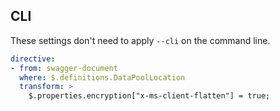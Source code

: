 ## CLI

These settings don't need to apply `--cli` on the command line.

``` yaml $(azure-cli-extension-folder) != ''
directive:
- from: swagger-document
  where: $.definitions.DataPoolLocation
  transform: >
    $.properties.encryption["x-ms-client-flatten"] = true;
```
